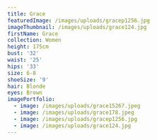 ```yaml
---
title: Grace
featuredImage: /images/uploads/gracep1256.jpg
imageThumbnail: /images/uploads/grace124.jpg
firstName: Grace
collection: Women
height: 175cm
bust: '32'
waist: '25'
hips: '33'
size: 6-8
shoeSize: '9'
hair: Blonde
eyes: Brown
imagePortfolio:
  - image: /images/uploads/grace15267.jpeg
  - image: /images/uploads/grace178.jpeg
  - image: /images/uploads/gracep1256.jpg
  - image: /images/uploads/grace124.jpg
---
```


